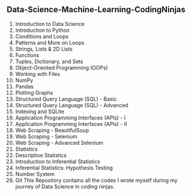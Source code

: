 ## Data-Science-Machine-Learning-CodingNinjas

1. Introduction to Data Science
2. Introduction to Python
3. Conditions and Loops
4. Patterns and More on Loops
5. Strings, Lists & 2D Lists
6. Functions
7. Tuples, Dictionary, and Sets
8. Object-Oriented Programming (OOPs)
9. Working with Files
10. NumPy
11. Pandas
12. Plotting Graphs
13. Structured Query Language (SQL) - Basic
14. Structured Query Language (SQL) - Advanced
15. Indexing and SQLite
16. Application Programming Interfaces (APIs) - I
17. Application Programming Interfaces (APIs) - II
18. Web Scraping - BeautifulSoup
19. Web Scraping - Selenium
20. Web Scraping - Advanced Selenium
21. Statistics
22. Descriptive Statistics
23. Introduction to Inferential Statistics
24. Inferential Statistics: Hypothesis Testing
25. Number System
26. Git
This Repository contains all the codes I wrote myself during my journey of Data Science in coding ninjas.

